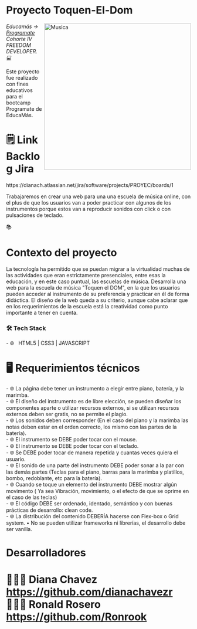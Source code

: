 <h1>Proyecto Toquen-El-Dom</h1>

<img src="https://www.pngmart.com/files/3/Music-PNG-Photos.png" min-width="400px" max-width="400px" width="400px" align="right" alt="Musica">
<p><em> Educamás -> <a href="https://educamas.com.co/">Programate</a> Cohorte IV FREEDOM DEVELOPER. 💻 </br>
</em></p>
Este proyecto fue realizado con fines educativos para el bootcamp Programate de EducaMás. 

<h1>🗒️ Link Backlog Jira</h1>
https://dianach.atlassian.net/jira/software/projects/PROYEC/boards/1

Trabajaremos en crear una web para una una escuela de música online, con el plus de que los usuarios van a poder practicar con algunos de los instrumentos porque estos van a reproducir sonidos con click o con pulsaciones de teclado.

📚<h1>Contexto del proyecto</h1>
La tecnología ha permitido que se puedan migrar a la virtualidad muchas de las actividades que eran estrictamente presenciales, entre esas la educación, y en este caso puntual, las escuelas de música. Desarrolla una web para la escuela de música "Toquen el DOM", en la que los usuarios pueden acceder al instrumento de su preferencia y practicar en él de forma didáctica. El diseño de la web queda a su criterio, aunque cabe aclarar que en los requerimientos de la escuela está la creatividad como punto importante a tener en cuenta.

<h3>🛠 Tech Stack </h3>
- 🌐 &nbsp; HTML5 | CSS3 | JAVASCRIPT
<h1> 🖥 Requerimientos técnicos </h1>
- 🌐 La página debe tener un instrumento a elegir entre piano, batería, y la marimba. <br/>
- 🌐 El diseño del instrumento es de libre elección, se pueden diseñar los componentes aparte o utilizar recursos externos, si se utilizan recursos externos deben ser gratis, no se permite el plagio. <br/>
- 🌐 Los sonidos deben corresponder (En el caso del piano y la marimba las notas deben estar en el orden correcto, los mismo con las partes de la batería). <br/>
- 🌐 El instrumento se DEBE poder tocar con el mouse. <br/>
- 🌐 El instrumento se DEBE poder tocar con el teclado. <br/> 
- 🌐 Se DEBE poder tocar de manera repetida y cuantas veces quiera el usuario. <br/>
- 🌐 El sonido de una parte del instrumento DEBE poder sonar a la par con las demás partes (Teclas para el piano, barras para la marimba y platillos, bombo, redoblante, etc para la batería). <br/>
- 🌐 Cuando se toque un elemento del instrumento DEBE mostrar algún movimento ( Ya sea Vibración, movimiento, o el efecto de que se oprime en el caso de las teclas) <br/>
- 🌐 El código DEBE ser ordenado, identado, semántico y con buenas prácticas de desarrollo: clean code. <br/>
- 🌐 La distribución del contenido DEBERÍA hacerse con Flex-box o Grid system. • No se pueden utilizar frameworks ni librerías, el desarrollo debe ser vanilla. <br/>

<h1>Desarrolladores<h1>
  
👩🏻‍💻 Diana Chavez  https://github.com/dianachavezr
👨🏻‍💻 Ronald Rosero https://github.com/Ronrook
